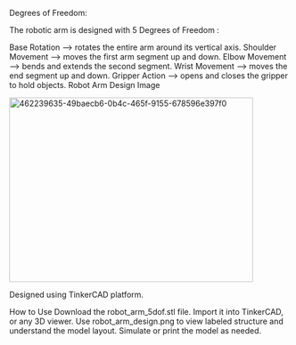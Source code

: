 Degrees of Freedom:

The robotic arm is designed with 5 Degrees of Freedom :

Base Rotation —> rotates the entire arm around its vertical axis.
Shoulder Movement —> moves the first arm segment up and down.
Elbow Movement —> bends and extends the second segment.
Wrist Movement —> moves the end segment up and down.
Gripper Action —> opens and closes the gripper to hold objects.
Robot Arm Design Image

<img width="437" height="332" alt="462239635-49baecb6-0b4c-465f-9155-678596e397f0" src="https://github.com/user-attachments/assets/703564a5-7dd4-43ff-95f5-f96469bb73e8" />

Designed using TinkerCAD platform.

How to Use
Download the robot_arm_5dof.stl file.
Import it into TinkerCAD, or any 3D viewer.
Use robot_arm_design.png to view labeled structure and understand the model layout.
Simulate or print the model as needed.
